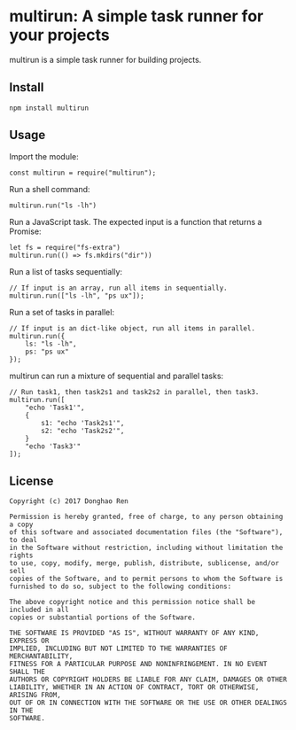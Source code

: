 multirun: A simple task runner for your projects
====

multirun is a simple task runner for building projects.

Install
----

    npm install multirun

Usage
----

Import the module:

    const multirun = require("multirun");

Run a shell command:

    multirun.run("ls -lh")

Run a JavaScript task. The expected input is a function that returns a Promise:

    let fs = require("fs-extra")
    multirun.run(() => fs.mkdirs("dir"))

Run a list of tasks sequentially:

    // If input is an array, run all items in sequentially.
    multirun.run(["ls -lh", "ps ux"]);

Run a set of tasks in parallel:

    // If input is an dict-like object, run all items in parallel.
    multirun.run({
        ls: "ls -lh",
        ps: "ps ux"
    });

multirun can run a mixture of sequential and parallel tasks:

    // Run task1, then task2s1 and task2s2 in parallel, then task3.
    multirun.run([
        "echo 'Task1'",
        {
            s1: "echo 'Task2s1'",
            s2: "echo 'Task2s2'",
        }
        "echo 'Task3'"
    ]);


License
----

    Copyright (c) 2017 Donghao Ren

    Permission is hereby granted, free of charge, to any person obtaining a copy
    of this software and associated documentation files (the "Software"), to deal
    in the Software without restriction, including without limitation the rights
    to use, copy, modify, merge, publish, distribute, sublicense, and/or sell
    copies of the Software, and to permit persons to whom the Software is
    furnished to do so, subject to the following conditions:

    The above copyright notice and this permission notice shall be included in all
    copies or substantial portions of the Software.

    THE SOFTWARE IS PROVIDED "AS IS", WITHOUT WARRANTY OF ANY KIND, EXPRESS OR
    IMPLIED, INCLUDING BUT NOT LIMITED TO THE WARRANTIES OF MERCHANTABILITY,
    FITNESS FOR A PARTICULAR PURPOSE AND NONINFRINGEMENT. IN NO EVENT SHALL THE
    AUTHORS OR COPYRIGHT HOLDERS BE LIABLE FOR ANY CLAIM, DAMAGES OR OTHER
    LIABILITY, WHETHER IN AN ACTION OF CONTRACT, TORT OR OTHERWISE, ARISING FROM,
    OUT OF OR IN CONNECTION WITH THE SOFTWARE OR THE USE OR OTHER DEALINGS IN THE
    SOFTWARE.